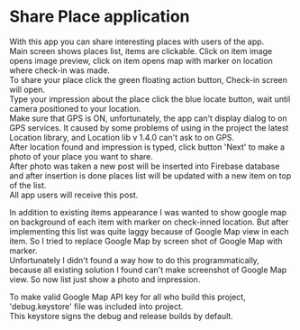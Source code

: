 # Share Place application
<p>
With this app you can share interesting places with users of the app.</br>
Main screen shows places list, items are clickable. Click on item image opens image preview, click on item opens map with marker on location where check-in was made.</br>
To share your place click the green floating action button, Check-in screen will open.</br>
Type your impression about the place click the blue locate button, wait until camera positioned to your location.</br>
Make sure that GPS is ON, unfortunately, the app can't display dialog to on GPS services. It caused by some problems of using in the project the latest Location library, and Location lib v 1.4.0 can't ask to on GPS.</br>
After location found and impression is typed, click button 'Next' to make a photo of your place you want to share.</br>
After photo was taken a new post will be inserted into Firebase database and after insertion is done places list will be updated with a new item on top of the list.</br>
All app users will receive this post.</br>
</p>
<p>
In addition to existing items appearance I was wanted to show google map on background of each item with marker on check-inned location.
But after implementing this list was quite laggy because of Google Map view in each item. So I tried to replace Google Map by screen shot of Google Map with marker.</br>
Unfortunately I didn't found a way how to do this programmatically, because all existing solution I found can't make screenshot of Google Map view. So now list just show a photo and impression.</br>
</p>
<p>
To make valid Google Map API key for all who build this project, 'debug.keystore' file was included into project.</br>
This keystore signs the debug and release builds by default.
</p>